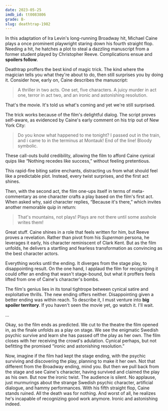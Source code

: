 ```yaml
---
date: 2023-05-25
imdb_id: tt0083806
grade: B-
slug: deathtrap-1982
---
```


In this adaptation of Ira Levin's long-running Broadway hit, Michael Caine plays a once prominent playwright staring down his fourth straight flop. Needing a hit, he hatches a plot to steal a dazzling manuscript from a former student played by Christopher Reeve. Complications ensue and **spoilers follow**.

<!-- end -->

Deathtrap proffers the best kind of magic trick. The kind where the magician tells you what they're about to do, then still surprises you by doing it. Consider how, early on, Caine describes the manuscript:

> A thriller in two acts. One set, five characters. A juicy murder in act one, terror in act two, and an ironic and astonishing resolution.

That's the movie. It's told us what's coming and yet we're still surprised.

The trick works because of the film's delightful dialog. The script proves self-aware, as evidenced by Caine's early comment on his trip out of New York City:

> Do you know what happened to me tonight? I passed out in the train, and i came to in the terminus at Montauk! End of the line! Bloody symbolic.

These call-outs build credibility, allowing the film to afford Caine cynical quips like “Nothing recedes like success,” without feeling pretentious.

This rapid-fire biting satire enchants, distracting us from what should feel like a predictable plot. Instead, every twist surprises, and the first act shines.

Then, with the second act, the film one-ups itself in terms of meta-commentary as one character crafts a play based on the film's first act. When asked why, said character replies, “Because it's there,” which invites another memorable quip in return:

> That's mountains, not plays! Plays are not there until some asshole writes them!

Great stuff. Caine shines in a role that feels written for him, but Reeve proves a revelation. Rather than pivot from his <span data-imdb-id="tt0078346">_Superman_</span> persona, he leverages it early, his character reminiscent of Clark Kent. But as the film unfolds, he delivers a startling and fearless transformation as convincing as the best character actors.

Everything works until the ending. It diverges from the stage play, to disappointing result. On the one hand, I applaud the film for recognizing it could offer an ending that wasn't stage-bound, but what it proffers feels lifted from one of Caine's character's bombs.

The film's genius lies in its tonal tightrope between cynical satire and exploitative thrills. The new ending offers neither. Disappointing given a better ending was within reach. To describe it, I must venture into **big spoiler territory**. If you haven't seen the movie yet, go watch it. I'll wait.

...

Okay, so the film ends as predicted. We cut to the theatre the film opened in, as the finale unfolds as a play on stage. We see the enigmatic Swedish psychic survive and learn she has passed off the play as her own. The film closes with her receiving the crowd's adulation. Cynical perhaps, but not befitting the promised “ironic and astonishing resolution.”

Now, imagine if the film had kept the stage ending, with the psychic surviving and discovering the play, planning to make it her own. Not that different from the Broadway ending, mind you. But then we pull back from the stage and see Caine's character, having survived and claimed the play as his own. But now the ironic twist. The audience is silent. No applause, just murmurings about the strange Swedish psychic character, artificial dialogue, and hammy performances. With his fifth straight flop, Caine stands ruined. All the death was for nothing. And worst of all, he realizes he's incapable of recognizing good work anymore. Ironic and astonishing indeed.
